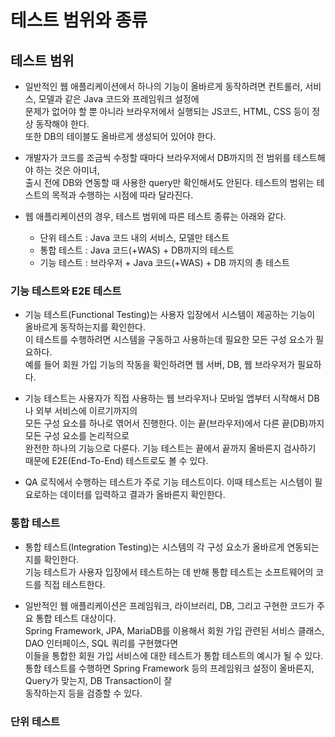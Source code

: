 <h1>테스트 범위와 종류</h1>

<h2>테스트 범위</h2>

* 일반적인 웹 애플리케이션에서 하나의 기능이 올바르게 동작하려면 컨트롤러, 서비스, 모델과 같은 Java 코드와 프레임워크 설정에   
  문제가 없어야 할 뿐 아니라 브라우저에서 실행되는 JS코드, HTML, CSS 등이 정상 동작해야 한다.   
  또한 DB의 테이블도 올바르게 생성되어 있어야 한다.

* 개발자가 코드를 조금씩 수정할 때마다 브라우저에서 DB까지의 전 범위를 테스트해야 하는 것은 아미녀,   
  출시 전에 DB와 연동할 때 사용한 query만 확인해서도 안된다. 테스트의 범위는 테스트의 목적과 수행하는 시점에 따라 달라진다.

* 웹 애플리케이션의 경우, 테스트 범위에 따른 테스트 종류는 아래와 같다.
  * 단위 테스트 : Java 코드 내의 서비스, 모델만 테스트
  * 통합 테스트 : Java 코드(+WAS) + DB까지의 테스트
  * 기능 테스트 : 브라우저 + Java 코드(+WAS) + DB 까지의 총 테스트

<h3>기능 테스트와 E2E 테스트</h3>

* 기능 테스트(Functional Testing)는 사용자 입장에서 시스템이 제공하는 기능이 올바르게 동작하는지를 확인한다.   
  이 테스트를 수행하려면 시스템을 구동하고 사용하는데 필요한 모든 구성 요소가 필요하다.   
  예를 들어 회원 가입 기능의 작동을 확인하려면 웹 서버, DB, 웹 브라우저가 필요하다.

* 기능 테스트는 사용자가 직접 사용하는 웹 브라우저나 모바일 앱부터 시작해서 DB나 외부 서비스에 이르기까지의   
  모든 구성 요소를 하나로 엮어서 진행한다. 이는 끝(브라우저)에서 다른 끝(DB)까지 모든 구성 요소를 논리적으로   
  완전한 하나의 기능으로 다룬다. 기능 테스트는 끝에서 끝까지 올바른지 검사하기 때문에 E2E(End-To-End) 테스트로도 볼 수 있다.

* QA 로직에서 수행하는 테스트가 주로 기능 테스트이다. 이때 테스트는 시스템이 필요로하는 데이터를 입력하고 결과가 올바른지 확인한다.

<h3>통합 테스트</h3>

* 통합 테스트(Integration Testing)는 시스템의 각 구성 요소가 올바르게 연동되는지를 확인한다.   
  기능 테스트가 사용자 입장에서 테스트하는 데 반해 통합 테스트는 소프트웨어의 코드를 직접 테스트한다.

* 일반적인 웹 애플리케이션은 프레임워크, 라이브러리, DB, 그리고 구현한 코드가 주요 통합 테스트 대상이다.   
  Spring Framework, JPA, MariaDB를 이용해서 회원 가입 관련된 서비스 클래스, DAO 인터페이스, SQL 쿼리를 구현했다면   
  이들을 통합한 회원 가입 서비스에 대한 테스트가 통합 테스트의 예시가 될 수 있다.   
  통합 테스트를 수행하면 Spring Framework 등의 프레임워크 설정이 올바른지, Query가 맞는지, DB Transaction이 잘   
  동작하는지 등을 검증할 수 있다.

<h3>단위 테스트</h3>

